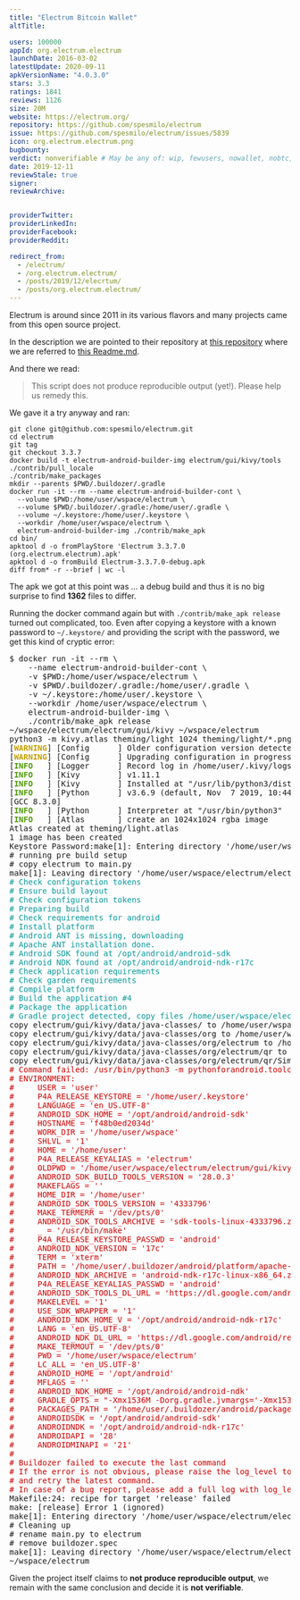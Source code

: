 ```yaml
---
title: "Electrum Bitcoin Wallet"
altTitle: 

users: 100000
appId: org.electrum.electrum
launchDate: 2016-03-02
latestUpdate: 2020-09-11
apkVersionName: "4.0.3.0"
stars: 3.3
ratings: 1841
reviews: 1126
size: 20M
website: https://electrum.org/
repository: https://github.com/spesmilo/electrum
issue: https://github.com/spesmilo/electrum/issues/5839
icon: org.electrum.electrum.png
bugbounty: 
verdict: nonverifiable # May be any of: wip, fewusers, nowallet, nobtc, custodial, nosource, nonverifiable, reproducible, bounty, defunct
date: 2019-12-11
reviewStale: true
signer: 
reviewArchive:


providerTwitter: 
providerLinkedIn: 
providerFacebook: 
providerReddit: 

redirect_from:
  - /electrum/
  - /org.electrum.electrum/
  - /posts/2019/12/elecrtum/
  - /posts/org.electrum.electrum/
---
```



Electrum is around since 2011 in its various flavors and many projects came from
this open source project.

In the description we are pointed to their repository at
[this repository](https://github.com/spesmilo/electrum) where we are referred to
[this Readme.md](https://github.com/spesmilo/electrum/blob/master/electrum/gui/kivy/Readme.md).

And there we read:

> This script does not produce reproducible output (yet!). Please help us remedy
this.

We gave it a try anyway and ran:

```
git clone git@github.com:spesmilo/electrum.git
cd electrum
git tag
git checkout 3.3.7
docker build -t electrum-android-builder-img electrum/gui/kivy/tools
./contrib/pull_locale
./contrib/make_packages
mkdir --parents $PWD/.buildozer/.gradle
docker run -it --rm --name electrum-android-builder-cont \
  --volume $PWD:/home/user/wspace/electrum \
  --volume $PWD/.buildozer/.gradle:/home/user/.gradle \
  --volume ~/.keystore:/home/user/.keystore \
  --workdir /home/user/wspace/electrum \
  electrum-android-builder-img ./contrib/make_apk
cd bin/
apktool d -o fromPlayStore 'Electrum 3.3.7.0 (org.electrum.electrum).apk'
apktool d -o fromBuild Electrum-3.3.7.0-debug.apk
diff from* -r --brief | wc -l
```

The apk we got at this point was ... a debug build and thus it is no big
surprise to find **1362** files to differ.

Running the docker command again but with `./contrib/make_apk release` turned
out complicated, too. Even after copying a keystore with a known password to
`~/.keystore/` and providing the script with the password, we get this kind of
cryptic error:

<div class="language-plaintext highlighter-rouge">
<div class="highlight">
<pre class="highlight">$ docker run -it --rm \
    --name electrum-android-builder-cont \
    -v $PWD:/home/user/wspace/electrum \
    -v $PWD/.buildozer/.gradle:/home/user/.gradle \
    -v ~/.keystore:/home/user/.keystore \
    --workdir /home/user/wspace/electrum \
    electrum-android-builder-img \
    ./contrib/make_apk release
~/wspace/electrum/electrum/gui/kivy ~/wspace/electrum
python3 -m kivy.atlas theming/light 1024 theming/light/*.png
[<font color="#C4A000"><b>WARNING</b></font>] [Config      ] Older configuration version detected (0 instead of 21)
[<font color="#C4A000"><b>WARNING</b></font>] [Config      ] Upgrading configuration in progress.
[<font color="#4E9A06"><b>INFO</b></font>   ] [Logger      ] Record log in /home/user/.kivy/logs/kivy_19-12-11_0.txt
[<font color="#4E9A06"><b>INFO</b></font>   ] [Kivy        ] v1.11.1
[<font color="#4E9A06"><b>INFO</b></font>   ] [Kivy        ] Installed at &quot;/usr/lib/python3/dist-packages/kivy/__init__.py&quot;
[<font color="#4E9A06"><b>INFO</b></font>   ] [Python      ] v3.6.9 (default, Nov  7 2019, 10:44:02)
[GCC 8.3.0]
[<font color="#4E9A06"><b>INFO</b></font>   ] [Python      ] Interpreter at &quot;/usr/bin/python3&quot;
[<font color="#4E9A06"><b>INFO</b></font>   ] [Atlas       ] create an 1024x1024 rgba image
Atlas created at theming/light.atlas
1 image has been created
Keystore Password:make[1]: Entering directory &apos;/home/user/wspace/electrum/electrum/gui/kivy&apos;
# running pre build setup
# copy electrum to main.py
make[1]: Leaving directory &apos;/home/user/wspace/electrum/electrum/gui/kivy&apos;
<font color="#06989A"># Check configuration tokens</font>
<font color="#06989A"># Ensure build layout</font>
<font color="#06989A"># Check configuration tokens</font>
<font color="#06989A"># Preparing build</font>
<font color="#06989A"># Check requirements for android</font>
<font color="#06989A"># Install platform</font>
<font color="#06989A"># Android ANT is missing, downloading</font>
<font color="#06989A"># Apache ANT installation done.</font>
<font color="#06989A"># Android SDK found at /opt/android/android-sdk</font>
<font color="#06989A"># Android NDK found at /opt/android/android-ndk-r17c</font>
<font color="#06989A"># Check application requirements</font>
<font color="#06989A"># Check garden requirements</font>
<font color="#06989A"># Compile platform</font>
<font color="#06989A"># Build the application #4</font>
<font color="#06989A"># Package the application</font>
<font color="#06989A"># Gradle project detected, copy files /home/user/wspace/electrum/.buildozer/android/platform/build/dists/Electrum/src/main/java</font>
copy electrum/gui/kivy/data/java-classes/ to /home/user/wspace/electrum/.buildozer/android/platform/build/dists/Electrum/src/main/java/
copy electrum/gui/kivy/data/java-classes/org to /home/user/wspace/electrum/.buildozer/android/platform/build/dists/Electrum/src/main/java/org
copy electrum/gui/kivy/data/java-classes/org/electrum to /home/user/wspace/electrum/.buildozer/android/platform/build/dists/Electrum/src/main/java/org/electrum
copy electrum/gui/kivy/data/java-classes/org/electrum/qr to /home/user/wspace/electrum/.buildozer/android/platform/build/dists/Electrum/src/main/java/org/electrum/qr
copy electrum/gui/kivy/data/java-classes/org/electrum/qr/SimpleScannerActivity.java to /home/user/wspace/electrum/.buildozer/android/platform/build/dists/Electrum/src/main/java/org/electrum/qr/SimpleScannerActivity.java
<font color="#CC0000"># Command failed: /usr/bin/python3 -m pythonforandroid.toolchain apk --debug --bootstrap=sdl2 --dist_name Electrum --name Electrum --version 3.3.7.0 --package org.electrum.electrum --android_api 28 --minsdk 21 --ndk-api 21 --private /home/user/wspace/electrum/.buildozer/android/app --permission INTERNET --permission CAMERA --add-activity org.electrum.qr.SimpleScannerActivity --presplash /home/user/wspace/electrum/./electrum/gui/icons/electrum_presplash.png --icon /home/user/wspace/electrum/./electrum/gui/icons/electrum_launcher.png --orientation portrait --window --intent-filters /home/user/wspace/electrum/electrum/gui/kivy/tools/bitcoin_intent.xml --activity-launch-mode singleTask --release --sign --copy-libs --depend me.dm7.barcodescanner:zxing:1.9.8 --arch armeabi-v7a --color=always --storage-dir=&quot;/home/user/wspace/electrum/.buildozer/android/platform/build&quot; --ndk-api=21</font>
<font color="#CC0000"># ENVIRONMENT:</font>
<font color="#CC0000">#     USER = &apos;user&apos;</font>
<font color="#CC0000">#     P4A_RELEASE_KEYSTORE = &apos;/home/user/.keystore&apos;</font>
<font color="#CC0000">#     LANGUAGE = &apos;en_US.UTF-8&apos;</font>
<font color="#CC0000">#     ANDROID_SDK_HOME = &apos;/opt/android/android-sdk&apos;</font>
<font color="#CC0000">#     HOSTNAME = &apos;f48b0ed2034d&apos;</font>
<font color="#CC0000">#     WORK_DIR = &apos;/home/user/wspace&apos;</font>
<font color="#CC0000">#     SHLVL = &apos;1&apos;</font>
<font color="#CC0000">#     HOME = &apos;/home/user&apos;</font>
<font color="#CC0000">#     P4A_RELEASE_KEYALIAS = &apos;electrum&apos;</font>
<font color="#CC0000">#     OLDPWD = &apos;/home/user/wspace/electrum/electrum/gui/kivy&apos;</font>
<font color="#CC0000">#     ANDROID_SDK_BUILD_TOOLS_VERSION = &apos;28.0.3&apos;</font>
<font color="#CC0000">#     MAKEFLAGS = &apos;&apos;</font>
<font color="#CC0000">#     HOME_DIR = &apos;/home/user&apos;</font>
<font color="#CC0000">#     ANDROID_SDK_TOOLS_VERSION = &apos;4333796&apos;</font>
<font color="#CC0000">#     MAKE_TERMERR = &apos;/dev/pts/0&apos;</font>
<font color="#CC0000">#     ANDROID_SDK_TOOLS_ARCHIVE = &apos;sdk-tools-linux-4333796.zip&apos;</font>
<font color="#CC0000">#     _ = &apos;/usr/bin/make&apos;</font>
<font color="#CC0000">#     P4A_RELEASE_KEYSTORE_PASSWD = &apos;android&apos;</font>
<font color="#CC0000">#     ANDROID_NDK_VERSION = &apos;17c&apos;</font>
<font color="#CC0000">#     TERM = &apos;xterm&apos;</font>
<font color="#CC0000">#     PATH = &apos;/home/user/.buildozer/android/platform/apache-ant-1.9.4/bin:/home/user/.local/bin:/usr/local/sbin:/usr/local/bin:/usr/sbin:/usr/bin:/sbin:/bin&apos;</font>
<font color="#CC0000">#     ANDROID_NDK_ARCHIVE = &apos;android-ndk-r17c-linux-x86_64.zip&apos;</font>
<font color="#CC0000">#     P4A_RELEASE_KEYALIAS_PASSWD = &apos;android&apos;</font>
<font color="#CC0000">#     ANDROID_SDK_TOOLS_DL_URL = &apos;https://dl.google.com/android/repository/sdk-tools-linux-4333796.zip&apos;</font>
<font color="#CC0000">#     MAKELEVEL = &apos;1&apos;</font>
<font color="#CC0000">#     USE_SDK_WRAPPER = &apos;1&apos;</font>
<font color="#CC0000">#     ANDROID_NDK_HOME_V = &apos;/opt/android/android-ndk-r17c&apos;</font>
<font color="#CC0000">#     LANG = &apos;en_US.UTF-8&apos;</font>
<font color="#CC0000">#     ANDROID_NDK_DL_URL = &apos;https://dl.google.com/android/repository/android-ndk-r17c-linux-x86_64.zip&apos;</font>
<font color="#CC0000">#     MAKE_TERMOUT = &apos;/dev/pts/0&apos;</font>
<font color="#CC0000">#     PWD = &apos;/home/user/wspace/electrum&apos;</font>
<font color="#CC0000">#     LC_ALL = &apos;en_US.UTF-8&apos;</font>
<font color="#CC0000">#     ANDROID_HOME = &apos;/opt/android&apos;</font>
<font color="#CC0000">#     MFLAGS = &apos;&apos;</font>
<font color="#CC0000">#     ANDROID_NDK_HOME = &apos;/opt/android/android-ndk&apos;</font>
<font color="#CC0000">#     GRADLE_OPTS = &quot;-Xmx1536M -Dorg.gradle.jvmargs=&apos;-Xmx1536M&apos;&quot;</font>
<font color="#CC0000">#     PACKAGES_PATH = &apos;/home/user/.buildozer/android/packages&apos;</font>
<font color="#CC0000">#     ANDROIDSDK = &apos;/opt/android/android-sdk&apos;</font>
<font color="#CC0000">#     ANDROIDNDK = &apos;/opt/android/android-ndk-r17c&apos;</font>
<font color="#CC0000">#     ANDROIDAPI = &apos;28&apos;</font>
<font color="#CC0000">#     ANDROIDMINAPI = &apos;21&apos;</font>
<font color="#CC0000"># </font>
<font color="#CC0000"># Buildozer failed to execute the last command</font>
<font color="#CC0000"># If the error is not obvious, please raise the log_level to 2</font>
<font color="#CC0000"># and retry the latest command.</font>
<font color="#CC0000"># In case of a bug report, please add a full log with log_level = 2</font>
Makefile:24: recipe for target &apos;release&apos; failed
make: [release] Error 1 (ignored)
make[1]: Entering directory &apos;/home/user/wspace/electrum/electrum/gui/kivy&apos;
# Cleaning up
# rename main.py to electrum
# remove buildozer.spec
make[1]: Leaving directory &apos;/home/user/wspace/electrum/electrum/gui/kivy&apos;
~/wspace/electrum
</pre>
</div>
</div>

Given the project itself claims to **not produce reproducible output**, we
remain with the same conclusion and decide it is **not verifiable**.
